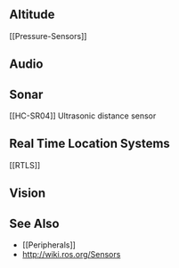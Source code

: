 Altitude
--------
[[Pressure-Sensors]]

Audio
-----

Sonar
-----
[[HC-SR04]] Ultrasonic distance sensor

Real Time Location Systems
--------------------------
[[RTLS]]

Vision
------

See Also
--------
* [[Peripherals]]
* http://wiki.ros.org/Sensors
